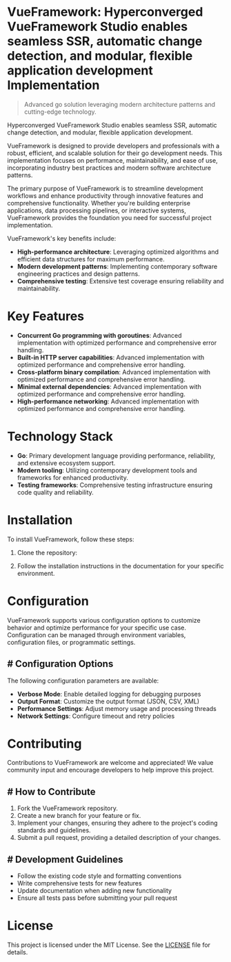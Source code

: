 <!-- fallback_VueFramework_20251003185459_97699 -->

# VueFramework: Hyperconverged VueFramework Studio enables seamless SSR, automatic change detection, and modular, flexible application development Implementation
> Advanced go solution leveraging modern architecture patterns and cutting-edge technology.

Hyperconverged VueFramework Studio enables seamless SSR, automatic change detection, and modular, flexible application development.

VueFramework is designed to provide developers and professionals with a robust, efficient, and scalable solution for their go development needs. This implementation focuses on performance, maintainability, and ease of use, incorporating industry best practices and modern software architecture patterns.

The primary purpose of VueFramework is to streamline development workflows and enhance productivity through innovative features and comprehensive functionality. Whether you're building enterprise applications, data processing pipelines, or interactive systems, VueFramework provides the foundation you need for successful project implementation.

VueFramework's key benefits include:

* **High-performance architecture**: Leveraging optimized algorithms and efficient data structures for maximum performance.
* **Modern development patterns**: Implementing contemporary software engineering practices and design patterns.
* **Comprehensive testing**: Extensive test coverage ensuring reliability and maintainability.

# Key Features

* **Concurrent Go programming with goroutines**: Advanced implementation with optimized performance and comprehensive error handling.
* **Built-in HTTP server capabilities**: Advanced implementation with optimized performance and comprehensive error handling.
* **Cross-platform binary compilation**: Advanced implementation with optimized performance and comprehensive error handling.
* **Minimal external dependencies**: Advanced implementation with optimized performance and comprehensive error handling.
* **High-performance networking**: Advanced implementation with optimized performance and comprehensive error handling.

# Technology Stack

* **Go**: Primary development language providing performance, reliability, and extensive ecosystem support.
* **Modern tooling**: Utilizing contemporary development tools and frameworks for enhanced productivity.
* **Testing frameworks**: Comprehensive testing infrastructure ensuring code quality and reliability.

# Installation

To install VueFramework, follow these steps:

1. Clone the repository:


2. Follow the installation instructions in the documentation for your specific environment.

# Configuration

VueFramework supports various configuration options to customize behavior and optimize performance for your specific use case. Configuration can be managed through environment variables, configuration files, or programmatic settings.

## # Configuration Options

The following configuration parameters are available:

* **Verbose Mode**: Enable detailed logging for debugging purposes
* **Output Format**: Customize the output format (JSON, CSV, XML)
* **Performance Settings**: Adjust memory usage and processing threads
* **Network Settings**: Configure timeout and retry policies

# Contributing

Contributions to VueFramework are welcome and appreciated! We value community input and encourage developers to help improve this project.

## # How to Contribute

1. Fork the VueFramework repository.
2. Create a new branch for your feature or fix.
3. Implement your changes, ensuring they adhere to the project's coding standards and guidelines.
4. Submit a pull request, providing a detailed description of your changes.

## # Development Guidelines

* Follow the existing code style and formatting conventions
* Write comprehensive tests for new features
* Update documentation when adding new functionality
* Ensure all tests pass before submitting your pull request

# License

This project is licensed under the MIT License. See the [LICENSE](https://github.com/Nurulika/VueFramework/blob/main/LICENSE) file for details.
